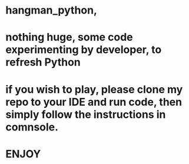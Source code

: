 # hangman_python,
# nothing huge, some code experimenting by developer, to refresh Python
# if you wish to play, please clone my repo to your IDE and run code, then simply follow the instructions in comnsole.
# ENJOY

